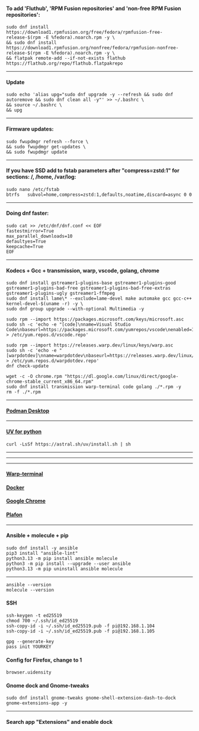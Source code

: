 #### To add 'Fluthub', 'RPM Fusion repositories' and 'non-free RPM Fusion repositories':
```
sudo dnf install https://download1.rpmfusion.org/free/fedora/rpmfusion-free-release-$(rpm -E %fedora).noarch.rpm -y \
&& sudo dnf install https://download1.rpmfusion.org/nonfree/fedora/rpmfusion-nonfree-release-$(rpm -E %fedora).noarch.rpm -y \
&& flatpak remote-add --if-not-exists flathub https://flathub.org/repo/flathub.flatpakrepo
```
--------------------------------------------------------------------
#### Update
```
sudo echo 'alias upg="sudo dnf upgrade -y --refresh && sudo dnf autoremove && sudo dnf clean all -y"' >> ~/.bashrc \
&& source ~/.bashrc \
&& upg
```
--------------------------------------------------------------------
#### Firmware updates:
```
sudo fwupdmgr refresh --force \
&& sudo fwupdmgr get-updates \
&& sudo fwupdmgr update
```
--------------------------------------------------------------------
#### If you have SSD add to fstab parameters after "compress=zstd:1" for sections: /, /home, /var/log:
```
sudo nano /etc/fstab
btrfs   subvol=home,compress=zstd:1,defaults,noatime,discard=async 0 0
```
--------------------------------------------------------------------
#### Doing dnf faster:
```
sudo cat >> /etc/dnf/dnf.conf << EOF
fastestmirror=True
max_parallel_downloads=10
defaultyes=True
keepcache=True
EOF
```
--------------------------------------------------------------------
#### Kodecs + Gcc + transmission, warp, vscode, golang, chrome
```
sudo dnf install gstreamer1-plugins-base gstreamer1-plugins-good gstreamer1-plugins-bad-free gstreamer1-plugins-bad-free-extras gstreamer1-plugins-ugly gstreamer1-ffmpeg
sudo dnf install lame\* --exclude=lame-devel make automake gcc gcc-c++ kernel-devel-$(uname -r) -y \
sudo dnf group upgrade --with-optional Multimedia -y

sudo rpm --import https://packages.microsoft.com/keys/microsoft.asc
sudo sh -c 'echo -e "[code]\nname=Visual Studio Code\nbaseurl=https://packages.microsoft.com/yumrepos/vscode\nenabled=1\ngpgcheck=1\ngpgkey=https://packages.microsoft.com/keys/microsoft.asc" > /etc/yum.repos.d/vscode.repo'

sudo rpm --import https://releases.warp.dev/linux/keys/warp.asc
sudo sh -c 'echo -e "[warpdotdev]\nname=warpdotdev\nbaseurl=https://releases.warp.dev/linux/rpm/stable\nenabled=1\ngpgcheck=1\ngpgkey=https://releases.warp.dev/linux/keys/warp.asc" > /etc/yum.repos.d/warpdotdev.repo'
dnf check-update

wget -c -O chrome.rpm "https://dl.google.com/linux/direct/google-chrome-stable_current_x86_64.rpm"
sudo dnf install transmission warp-terminal code golang ./*.rpm -y
rm -f ./*.rpm
```
--------------------------------------------------------------------
#### [Podman Desktop](https://podman-desktop.io/docs/installation/linux-install)
--------------------------------------------------------------------
#### [UV for python](https://astral.sh/blog/uv)
```
curl -LsSf https://astral.sh/uv/install.sh | sh
```
--------------------------------------------------------------------
--------------------------------------------------------------------
--------------------------------------------------------------------
#### [Warp-terminal](https://www.warp.dev)
#### [Docker](https://docs.docker.com/desktop/install/fedora)
#### [Google Chrome](https://www.google.com/chrome)
#### [Plafon](https://plafon.gitbook.io/fedora-zero)
--------------------------------------------------------------------
#### Ansible + molecule + pip
```
sudo dnf install -y ansible
pip3 install "ansible-lint"
python3.13 -m pip install ansible molecule
python3 -m pip install --upgrade --user ansible
python3.13 -m pip uninstall ansible molecule
```
--------------------------------------------------------------------
```
ansible --version
molecule --version
```
#### SSH
```
ssh-keygen -t ed25519
chmod 700 ~/.ssh/id_ed25519
ssh-copy-id -i ~/.ssh/id_ed25519.pub -f pi@192.168.1.104
ssh-copy-id -i ~/.ssh/id_ed25519.pub -f pi@192.168.1.105
```
```
gpg --generate-key
pass init YOURKEY
```
#### Config for Firefox, change to 1
```
browser.uidensity
```
#### Gnome dock and Gnome-tweaks
```
sudo dnf install gnome-tweaks gnome-shell-extension-dash-to-dock gnome-extensions-app -y
```
--------------------------------------------------------------------
#### Search app "Extensions" and enable dock
